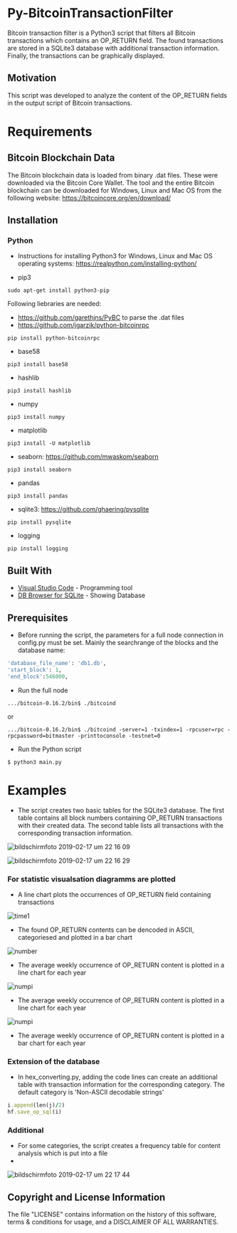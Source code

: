 # Py-BitcoinTransactionFilter
Bitcoin transaction filter is a Python3 script that filters all Bitcoin transactions which contains an OP_RETURN field. The found transactions are stored in a SQLite3 database with additional transaction information. Finally, the transactions can be graphically displayed.


## Motivation
This script was developed to analyze the content of the OP_RETURN fields in the output script of Bitcoin transactions. 

# Requirements

## Bitcoin Blockchain Data

The Bitcoin blockchain data is loaded from binary .dat files. These were downloaded via the Bitcoin Core Wallet. The tool and the entire Bitcoin blockchain can be downloaded for Windows, Linux and Mac OS from the following website: https://bitcoincore.org/en/download/


##  Installation

### Python
* Instructions for installing Python3 for Windows, Linux and Mac OS operating systems:
https://realpython.com/installing-python/

* pip3
```
sudo apt-get install python3-pip
```

Following liebraries are needed:

* https://github.com/garethjns/PyBC to parse the .dat files
* https://github.com/jgarzik/python-bitcoinrpc 
```
pip install python-bitcoinrpc
```

* base58
```
pip3 install base58
```
* hashlib
```
pip3 install hashlib
```
* numpy
```
pip3 install numpy
```
* matplotlib
```
pip3 install -U matplotlib
```
* seaborn: https://github.com/mwaskom/seaborn
```
pip3 install seaborn
```
* pandas
```
pip3 install pandas
```
* sqlite3: https://github.com/ghaering/pysqlite
```
pip install pysqlite 
```
* logging
```
pip install logging
```

## Built With

* [Visual Studio Code](https://code.visualstudio.com) - Programming tool
* [DB Browser for SQLite](https://sqlitebrowser.org) - Showing Database


## Prerequisites

* Before running the script, the parameters for a full node connection in config.py must be set. Mainly the searchrange of the blocks and the database name:

```ruby
'database_file_name': 'db1.db',
'start_block': 1,
'end_block':546000,
```

* Run the full node
```
.../bitcoin-0.16.2/bin$ ./bitcoind 
```

or 
 
```
.../bitcoin-0.16.2/bin$ ./bitcoind -server=1 -txindex=1 -rpcuser=rpc -rpcpassword=bitmaster -printtoconsole -testnet=0 
```

* Run the Python script
```
$ python3 main.py
```


# Examples

* The script creates two basic tables for the SQLite3 database. The first table contains all block numbers containing OP_RETURN transactions with their created data. The second table lists all transactions with the corresponding transaction information.


![bildschirmfoto 2019-02-17 um 22 16 09](https://user-images.githubusercontent.com/23129546/52919404-748f2480-3302-11e9-8a7d-1b98f29e839c.png)

![bildschirmfoto 2019-02-17 um 22 16 29](https://user-images.githubusercontent.com/23129546/52919417-87095e00-3302-11e9-86b3-69382015d119.png)

###  For statistic visualsation diagramms are plotted
* A line chart plots the occurrences of OP_RETURN field containing transactions 

![time1](https://user-images.githubusercontent.com/23129546/52919735-c5544c80-3305-11e9-8268-8cdda58a249c.png)

* The found OP_RETURN contents can be dencoded in ASCII, categoriesed and plotted in a bar chart

![number](https://user-images.githubusercontent.com/23129546/52920115-67296880-3309-11e9-8c2c-36542f87d8d5.png)

* The average weekly occurrence of OP_RETURN content is plotted in a line chart for each year

![numpi](https://user-images.githubusercontent.com/23129546/52919893-4829d700-3307-11e9-8c79-aa1d549d8c85.png)

* The average weekly occurrence of OP_RETURN content is plotted in a line chart for each year

![numpi](https://user-images.githubusercontent.com/23129546/52919893-4829d700-3307-11e9-8c79-aa1d549d8c85.png)

* The average weekly occurrence of OP_RETURN content is plotted in a bar chart for each year

### Extension of the database 
* In hex_converting.py, adding the code lines can create an additional table with transaction information for the corresponding category. The default category is 'Non-ASCII decodable strings'

```ruby
i.append(len(j)/2)
hf.save_op_sql(i)
```
### Additional
* For some categories, the script creates a frequency table for content analysis which is put into a file
* 

![bildschirmfoto 2019-02-17 um 22 17 44](https://user-images.githubusercontent.com/23129546/52919423-9ab4c480-3302-11e9-8c21-18aad8d392f1.png)


## Copyright and License Information
The file "LICENSE" contains information on the history of this software, terms & conditions for usage, and a DISCLAIMER OF ALL WARRANTIES.

